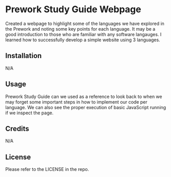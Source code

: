 # Prework Study Guide Webpage

Created a webpage to highlight some of the languages we have explored in the Prework and noting some key points for each language. It may be a good introduction to those who are familiar with any software langauges. I learned how to successfully develop a simple website using 3 languages.

## Installation

N/A

## Usage

Prework Study Guide can we used as a reference to look back to when we may forget some important steps in how to implement our code per language. We can also see the proper execution of basic JavaScript running if we inspect the page.

## Credits

N/A

## License

Please refer to the LICENSE in the repo.
